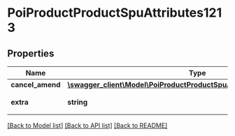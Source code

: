 # PoiProductProductSpuAttributes1213

## Properties
Name | Type | Description | Notes
------------ | ------------- | ------------- | -------------
**cancel_amend** | [**\swagger_client\Model\PoiProductProductSpuAttributes1213CancelAmend**](PoiProductProductSpuAttributes1213CancelAmend.md) |  | 
**extra** | **string** | 退改政策自定义内容 | [optional] 

[[Back to Model list]](../README.md#documentation-for-models) [[Back to API list]](../README.md#documentation-for-api-endpoints) [[Back to README]](../README.md)

